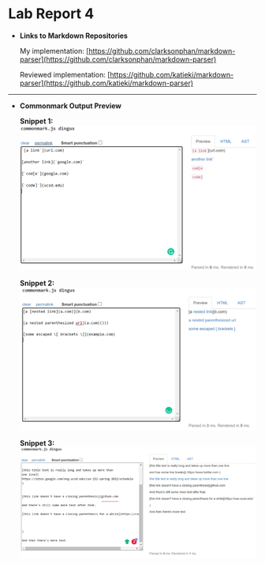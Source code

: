 # Lab Report 4

- **Links to Markdown Repositories**

    My implementation: [https://github.com/clarksonphan/markdown-parser](https://github.com/clarksonphan/markdown-parser)

    Reviewed implementation: [https://github.com/katieki/markdown-parser](https://github.com/katieki/markdown-parser)
---

- **Commonmark Output Preview**

    **Snippet 1:**
    ![snippet1_preview](snippet1_preview.PNG)
    
    **Snippet 2:**
    ![snippet2_preview](snippet2_preview.PNG)

    **Snippet 3:**
    ![snippet3_preview](snippet3_preview.PNG)
    
